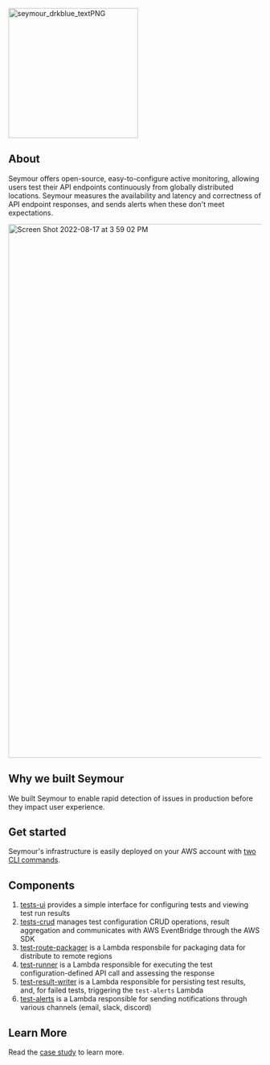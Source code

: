 <a href="https://seymour-active-monitoring.github.io/seymour-website/"><img width="258" alt="seymour_drkblue_textPNG" src="https://user-images.githubusercontent.com/30358327/185257271-f8a8d4f9-8892-483f-a0e8-67530303ffd6.png"></a>


  ## About

Seymour offers open-source, easy-to-configure active monitoring, allowing users test their API endpoints continuously from globally distributed locations. Seymour measures the availability and latency and correctness of API endpoint responses, and sends alerts when these don't meet expectations. 

<img width="1060" alt="Screen Shot 2022-08-17 at 3 59 02 PM" src="https://user-images.githubusercontent.com/30358327/185258138-8883f9b4-37b9-4a41-9af5-900b0a3dc2fb.png">


## Why we built Seymour

We built Seymour to enable rapid detection of issues in production before they impact user experience.

## Get started

Seymour's infrastructure is easily deployed on your AWS account with [two CLI commands](https://github.com/seymour-active-monitoring/infra-setup).

## Components

1. [tests-ui](https://github.com/seymour-active-monitoring/tests-ui) provides a simple interface for configuring tests and viewing test run results
2. [tests-crud](https://github.com/seymour-active-monitoring/tests-crud) manages test configuration CRUD operations, result aggregation and communicates with AWS EventBridge through the AWS SDK
3. [test-route-packager](https://github.com/seymour-active-monitoring/test-route-packager) is a Lambda responsbile for packaging data for distribute to remote regions
4. [test-runner](https://github.com/seymour-active-monitoring/test-runner) is a Lambda responsible for executing the test configuration-defined API call and assessing the response
5. [test-result-writer](https://github.com/seymour-active-monitoring/test-result-writer) is a Lambda responsible for persisting test results, and, for failed tests, triggering the `test-alerts` Lambda
6. [test-alerts](https://github.com/seymour-active-monitoring/test-alerts) is a Lambda responsible for sending notifications through various channels (email, slack, discord)

## Learn More
Read the [case study](https://seymour-active-monitoring.github.io/seymour-website/) to learn more.

